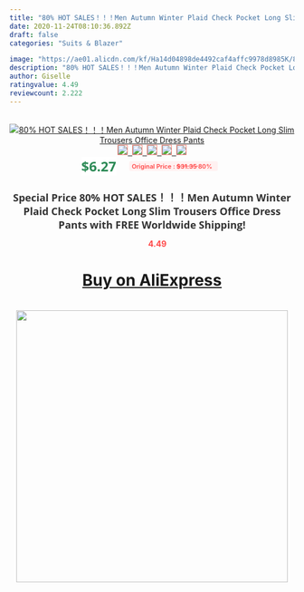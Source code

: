```yaml
---
title: "80% HOT SALES！！！Men Autumn Winter Plaid Check Pocket Long Slim Trousers Office Dress Pants"
date: 2020-11-24T08:10:36.892Z
draft: false
categories: "Suits & Blazer"

image: "https://ae01.alicdn.com/kf/Ha14d04898de4492caf4affc9978d8985K/80-HOT-SALES-Men-Autumn-Winter-Plaid-Check-Pocket-Long-Slim-Trousers-Office-Dress-Pants.jpg"
description: "80% HOT SALES！！！Men Autumn Winter Plaid Check Pocket Long Slim Trousers Office Dress Pants"
author: Giselle
ratingvalue: 4.49
reviewcount: 2.222
---
```

<br>
<div style="text-align: center;">
<a href="https://s.click.aliexpress.com/e/_AbWHAz" target="_blank" rel="nofollow noopener noreferrer"><img alt="80% HOT SALES！！！Men Autumn Winter Plaid Check Pocket Long Slim Trousers Office Dress Pants" class="magnifier-image" src="https://ae01.alicdn.com/kf/Ha14d04898de4492caf4affc9978d8985K/80-HOT-SALES-Men-Autumn-Winter-Plaid-Check-Pocket-Long-Slim-Trousers-Office-Dress-Pants.jpg_640x640.jpg">
<br>
<img style="border:1px solid salmon" src="https://ae01.alicdn.com/kf/Ha14d04898de4492caf4affc9978d8985K/80-HOT-SALES-Men-Autumn-Winter-Plaid-Check-Pocket-Long-Slim-Trousers-Office-Dress-Pants.jpg_120x120.jpg">&nbsp;&nbsp;<img style="border:1px solid salmon" src="https://ae01.alicdn.com/kf/H521889b3081e45aba80259c5409bce4an/80-HOT-SALES-Men-Autumn-Winter-Plaid-Check-Pocket-Long-Slim-Trousers-Office-Dress-Pants.jpg_120x120.jpg">&nbsp;&nbsp;<img style="border:1px solid salmon" src="https://ae01.alicdn.com/kf/Hb08d35e3d3ce413c9811b2c3d5409b19k/80-HOT-SALES-Men-Autumn-Winter-Plaid-Check-Pocket-Long-Slim-Trousers-Office-Dress-Pants.jpg_120x120.jpg">&nbsp;&nbsp;<img style="border:1px solid salmon" src="https://ae01.alicdn.com/kf/Hb3b7982964264fd4ac389e4802798c5db/80-HOT-SALES-Men-Autumn-Winter-Plaid-Check-Pocket-Long-Slim-Trousers-Office-Dress-Pants.jpg_120x120.jpg">&nbsp;&nbsp;<img style="border:1px solid salmon" src="https://ae01.alicdn.com/kf/Hb9d800b01787459d90530da3c0d21e7dz/80-HOT-SALES-Men-Autumn-Winter-Plaid-Check-Pocket-Long-Slim-Trousers-Office-Dress-Pants.jpg_120x120.jpg"></a></div><br0>
<div style="text-align: center;"><span style="background-color: white; border: 0px; box-sizing: border-box; color: seagreen; display: inline-block; font-family: &quot;open sans&quot; , &quot;arial&quot; , &quot;helvetica&quot; , sans-serif , &quot;heiti&quot;; font-size: 24px; font-stretch: inherit; font-weight: 700; line-height: inherit; margin: 0px 10px 0px 0px; padding: 0px; vertical-align: middle;">$6.27 </span>
<span style="background: rgb(255 , 241 , 241); border-radius: 3px; border: 0px; box-sizing: border-box; color: #ff4747; display: inline-block; font-family: inherit; font-size: 12px; font-stretch: inherit; font-style: inherit; font-variant: inherit; font-weight: 600; line-height: inherit; margin: 0px; padding: 2px 5px; transform: scale(0.9); vertical-align: middle;">Original Price : <b style="text-decoration: line-through;">$31.35 </b> 80%&nbsp;&nbsp;</span></div>
<h1 style="color: #333333; display: inline-block; font-family: &quot;open sans&quot; , &quot;arial&quot; , &quot;helvetica&quot; , sans-serif , &quot;heiti&quot;; font-size: 18px; font-stretch: inherit; font-weight: 700; text-align: center;">Special Price 80% HOT SALES！！！Men Autumn Winter Plaid Check Pocket Long Slim Trousers Office Dress Pants with FREE Worldwide Shipping!</h1>
<div style="color: #ff4747; text-align: center;">
<img src="https://4.bp.blogspot.com/-M0ZcTcb-5uY/XleCXlxnR4I/AAAAAAAAAEc/OrjgMkXV1oMQFaCRZj5HQwOCBcu3w1FegCPcBGAYYCw/s1600/star.png" style="height: 15px;">&nbsp;<b>4.49</b></div>
<div class="button_cont" align="center"><a class="buynow_a" href="https://s.click.aliexpress.com/e/_AbWHAz" target="_blank" rel="nofollow noopener noreferrer"><H1>Buy on AliExpress</H1></a></div><br>
<div class="separator" style="clear: both; text-align: center;">
<img src="https://lh3.googleusercontent.com/-pTy5HemUv9M/XlePHvY0dAI/AAAAAAAAAE4/0nX5iRUoIWY8eMW9Dpxeirr157OZliDIgCLcBGAsYHQ/s1600/badge.gif" width="480">
</div>
